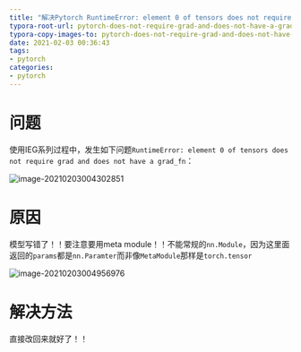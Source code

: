 ```yaml
---
title: "解决Pytorch RuntimeError: element 0 of tensors does not require grad and does not have a grad_fn"
typora-root-url: pytorch-does-not-require-grad-and-does-not-have-a-grad_fn
typora-copy-images-to: pytorch-does-not-require-grad-and-does-not-have-a-grad_fn
date: 2021-02-03 00:36:43
tags:
- pytorch
categories:
- pytorch
---
```




# 问题

使用IEG系列过程中，发生如下问题`RuntimeError: element 0 of tensors does not require grad and does not have a grad_fn`：

![image-20210203004302851](/image-20210203004302851.png)



# 原因

模型写错了！！要注意要用meta module！！不能常规的`nn.Module`，因为这里面返回的`params`都是`nn.Paramter`而非像`MetaModule`那样是`torch.tensor`

![image-20210203004956976](/image-20210203004956976.png)



# 解决方法

直接改回来就好了！！